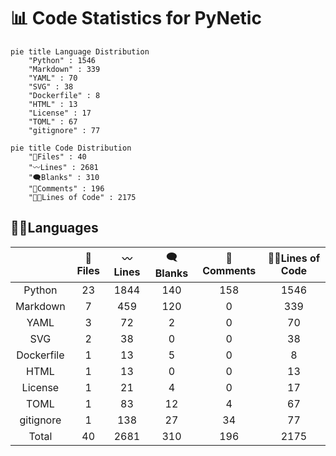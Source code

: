 <!-- SOMETHING AUTO-GENERATED BY TOOLS - END -->
<!-- prettier-ignore-end -->

# 📊 Code Statistics for PyNetic

```mermaid
pie title Language Distribution
    "Python" : 1546
    "Markdown" : 339
    "YAML" : 70
    "SVG" : 38
    "Dockerfile" : 8
    "HTML" : 13
    "License" : 17
    "TOML" : 67
    "gitignore" : 77
```

<div class="right">

```mermaid
pie title Code Distribution
    "📝Files" : 40
    "〰️Lines" : 2681
    "🗨️Blanks" : 310
    "🙈Comments" : 196
    "👨‍💻Lines of Code" : 2175
```

</div>

## 👨‍💻Languages

|            | 📝Files | 〰️Lines | 🗨️Blanks | 🙈Comments | 👨‍💻Lines of Code |
| :--------: | :-----: | :-----: | :------: | :--------: | :-------------: |
|   Python   |   23    |  1844   |   140    |    158     |      1546       |
|  Markdown  |    7    |   459   |   120    |     0      |       339       |
|    YAML    |    3    |   72    |    2     |     0      |       70        |
|    SVG     |    2    |   38    |    0     |     0      |       38        |
| Dockerfile |    1    |   13    |    5     |     0      |        8        |
|    HTML    |    1    |   13    |    0     |     0      |       13        |
|  License   |    1    |   21    |    4     |     0      |       17        |
|    TOML    |    1    |   83    |    12    |     4      |       67        |
| gitignore  |    1    |   138   |    27    |     34     |       77        |
|   Total    |   40    |  2681   |   310    |    196     |      2175       |

<!-- SOMETHING AUTO-GENERATED BY TOOLS - END -->
<!-- prettier-ignore-end -->
